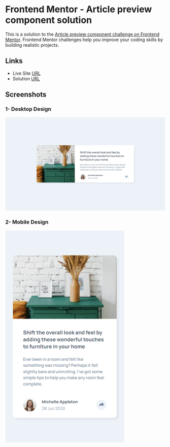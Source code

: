 # Frontend Mentor - Article preview component solution

This is a solution to the [Article preview component challenge on Frontend Mentor](https://www.frontendmentor.io/challenges/article-preview-component-dYBN_pYFT). Frontend Mentor challenges help you improve your coding skills by building realistic projects.

## Links

- Live Site [URL](https://mhmd-tarek-mhmd.github.io/article-component)
- Solution [URL](https://www.frontendmentor.io/solutions/article-component-7H_zLROel)

## Screenshots

### 1- Desktop Design

![](screenshots/desktop.png)

### 2- Mobile Design

![](screenshots/mobile.png)
